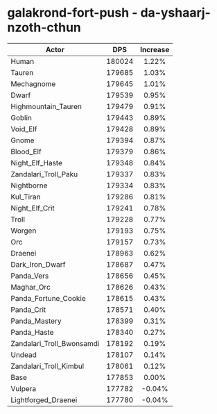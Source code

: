 # galakrond-fort-push - da-yshaarj-nzoth-cthun
| Actor | DPS | Increase |
|---|:---:|:---:|
|Human|180024|1.22%|
|Tauren|179685|1.03%|
|Mechagnome|179645|1.01%|
|Dwarf|179539|0.95%|
|Highmountain_Tauren|179479|0.91%|
|Goblin|179443|0.89%|
|Void_Elf|179428|0.89%|
|Gnome|179394|0.87%|
|Blood_Elf|179379|0.86%|
|Night_Elf_Haste|179348|0.84%|
|Zandalari_Troll_Paku|179337|0.83%|
|Nightborne|179334|0.83%|
|Kul_Tiran|179286|0.81%|
|Night_Elf_Crit|179241|0.78%|
|Troll|179228|0.77%|
|Worgen|179193|0.75%|
|Orc|179157|0.73%|
|Draenei|178963|0.62%|
|Dark_Iron_Dwarf|178687|0.47%|
|Panda_Vers|178656|0.45%|
|Maghar_Orc|178626|0.43%|
|Panda_Fortune_Cookie|178615|0.43%|
|Panda_Crit|178571|0.40%|
|Panda_Mastery|178399|0.31%|
|Panda_Haste|178340|0.27%|
|Zandalari_Troll_Bwonsamdi|178192|0.19%|
|Undead|178107|0.14%|
|Zandalari_Troll_Kimbul|178061|0.12%|
|Base|177853|0.00%|
|Vulpera|177782|-0.04%|
|Lightforged_Draenei|177780|-0.04%|
